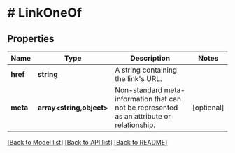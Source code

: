 # # LinkOneOf

## Properties

Name | Type | Description | Notes
------------ | ------------- | ------------- | -------------
**href** | **string** | A string containing the link&#39;s URL. |
**meta** | **array<string,object>** | Non-standard meta-information that can not be represented as an attribute or relationship. | [optional]

[[Back to Model list]](../../README.md#models) [[Back to API list]](../../README.md#endpoints) [[Back to README]](../../README.md)
